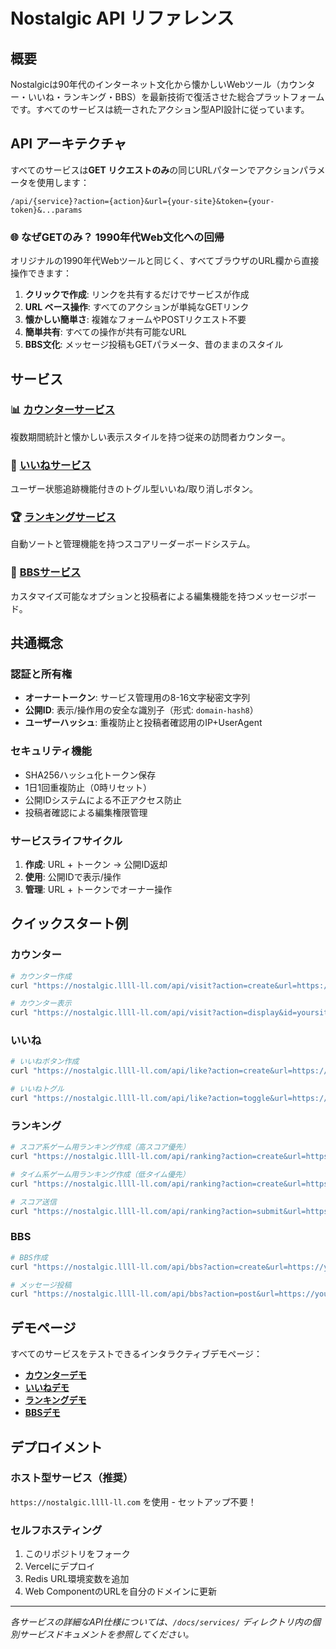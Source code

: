 # Nostalgic API リファレンス

## 概要

Nostalgicは90年代のインターネット文化から懐かしいWebツール（カウンター・いいね・ランキング・BBS）を最新技術で復活させた総合プラットフォームです。すべてのサービスは統一されたアクション型API設計に従っています。

## API アーキテクチャ

すべてのサービスは**GET リクエストのみ**の同じURLパターンでアクションパラメータを使用します：

```
/api/{service}?action={action}&url={your-site}&token={your-token}&...params
```

### 🌐 なぜGETのみ？ 1990年代Web文化への回帰

オリジナルの1990年代Webツールと同じく、すべてブラウザのURL欄から直接操作できます：

1. **クリックで作成**: リンクを共有するだけでサービスが作成
2. **URL ベース操作**: すべてのアクションが単純なGETリンク
3. **懐かしい簡単さ**: 複雑なフォームやPOSTリクエスト不要
4. **簡単共有**: すべての操作が共有可能なURL
5. **BBS文化**: メッセージ投稿もGETパラメータ、昔のままのスタイル

## サービス

### 📊 [カウンターサービス](services/counter_ja.md)
複数期間統計と懐かしい表示スタイルを持つ従来の訪問者カウンター。

### 💖 [いいねサービス](services/like_ja.md) 
ユーザー状態追跡機能付きのトグル型いいね/取り消しボタン。

### 🏆 [ランキングサービス](services/ranking_ja.md)
自動ソートと管理機能を持つスコアリーダーボードシステム。

### 💬 [BBSサービス](services/bbs_ja.md)
カスタマイズ可能なオプションと投稿者による編集機能を持つメッセージボード。

## 共通概念

### 認証と所有権
- **オーナートークン**: サービス管理用の8-16文字秘密文字列
- **公開ID**: 表示/操作用の安全な識別子（形式: `domain-hash8`）
- **ユーザーハッシュ**: 重複防止と投稿者確認用のIP+UserAgent

### セキュリティ機能
- SHA256ハッシュ化トークン保存
- 1日1回重複防止（0時リセット）
- 公開IDシステムによる不正アクセス防止
- 投稿者確認による編集権限管理

### サービスライフサイクル
1. **作成**: URL + トークン → 公開ID返却
2. **使用**: 公開IDで表示/操作
3. **管理**: URL + トークンでオーナー操作

## クイックスタート例

### カウンター
```bash
# カウンター作成
curl "https://nostalgic.llll-ll.com/api/visit?action=create&url=https://yoursite.com&token=your-secret"

# カウンター表示
curl "https://nostalgic.llll-ll.com/api/visit?action=display&id=yoursite-a7b9c3d4&type=total&theme=light"
```

### いいね
```bash
# いいねボタン作成
curl "https://nostalgic.llll-ll.com/api/like?action=create&url=https://yoursite.com&token=your-secret"

# いいねトグル
curl "https://nostalgic.llll-ll.com/api/like?action=toggle&url=https://yoursite.com&token=your-secret"
```

### ランキング
```bash
# スコア系ゲーム用ランキング作成（高スコア優先）
curl "https://nostalgic.llll-ll.com/api/ranking?action=create&url=https://yoursite.com&token=your-secret&max=100&sortOrder=desc"

# タイム系ゲーム用ランキング作成（低タイム優先）
curl "https://nostalgic.llll-ll.com/api/ranking?action=create&url=https://yoursite.com&token=your-secret&max=100&sortOrder=asc"

# スコア送信
curl "https://nostalgic.llll-ll.com/api/ranking?action=submit&url=https://yoursite.com&token=your-secret&name=Player1&score=1000"
```

### BBS
```bash
# BBS作成
curl "https://nostalgic.llll-ll.com/api/bbs?action=create&url=https://yoursite.com&token=your-secret&max=1000"

# メッセージ投稿
curl "https://nostalgic.llll-ll.com/api/bbs?action=post&url=https://yoursite.com&token=your-secret&author=User&message=こんにちは！"
```

## デモページ

すべてのサービスをテストできるインタラクティブデモページ：

- **[カウンターデモ](https://nostalgic.llll-ll.com/counter)**
- **[いいねデモ](https://nostalgic.llll-ll.com/like)**  
- **[ランキングデモ](https://nostalgic.llll-ll.com/ranking)**
- **[BBSデモ](https://nostalgic.llll-ll.com/bbs)**

## デプロイメント

### ホスト型サービス（推奨）
`https://nostalgic.llll-ll.com` を使用 - セットアップ不要！

### セルフホスティング
1. このリポジトリをフォーク
2. Vercelにデプロイ
3. Redis URL環境変数を追加
4. Web ComponentのURLを自分のドメインに更新

---

*各サービスの詳細なAPI仕様については、`/docs/services/` ディレクトリ内の個別サービスドキュメントを参照してください。*